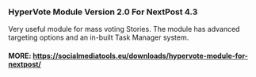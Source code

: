 ### HyperVote Module Version 2.0 For NextPost 4.3
Very useful module for mass voting Stories. The module has advanced targeting options and an in-built Task Manager system.

#### MORE: https://socialmediatools.eu/downloads/hypervote-module-for-nextpost/
